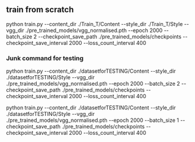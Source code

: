 ## train from scratch

python train.py --content_dir ./Train_T/Content --style_dir ./Train_T/Style --vgg_dir ./pre_trained_models/vgg_normalised.pth --epoch 2000 --batch_size 2 --checkpoint_save_path ./pre_trained_models/checkpoints --checkpoint_save_interval 2000 --loss_count_interval 400




### Junk command for testing
python train.py --content_dir ./datasetforTESTING/Content --style_dir ./datasetforTESTING/Style --vgg_dir ./pre_trained_models/vgg_normalised.pth --epoch 2000 --batch_size 2 --checkpoint_save_path ./pre_trained_models/checkpoints --checkpoint_save_interval 2000 --loss_count_interval 400

python train.py --content_dir ./datasetforTESTING/Content --style_dir ./datasetforTESTING/Style --vgg_dir ./pre_trained_models/vgg_normalised.pth --epoch 2000 --batch_size 1 --checkpoint_save_path ./pre_trained_models/checkpoints --checkpoint_save_interval 2000 --loss_count_interval 400